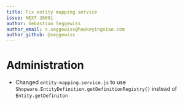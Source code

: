 ```yaml
---
title: Fix entity mapping service
issue: NEXT-26081
author: Sebastian Seggewiss
author_email: s.seggewiss@haokeyingxiao.com
author_github: @seggewiss
---
```

# Administration
* Changed `entity-mapping.service.js` to use `Shopware.EntityDefinition.getDefinitionRegistry()` instead of `Entity.getDefiniton`

